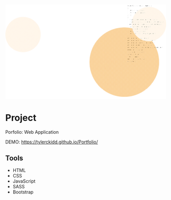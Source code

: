
![img](img/banner.png)

# Project

Porfolio: Web Application 

DEMO: https://tylerckidd.github.io/Portfolio/


## Tools


* HTML
* CSS
* JavaScript
* SASS
* Bootstrap


